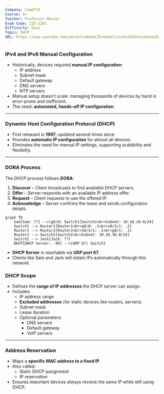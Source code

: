 ```yaml
---
Company: CompTIA
Course: A+
Teacher: Professor Messer
Exam Code: 220-1201
Difficulty: Easy
Topic: DHCP
URL: https://www.youtube.com/watch?v=HwUqCZFx6wk&list=PLG49S3nxzAnnes8ZGI-OBlKEukHCX46N8&index=12
---
```

### IPv4 and IPv6 Manual Configuration

- Historically, devices required **manual IP configuration**:
    - IP address
    - Subnet mask
    - Default gateway
    - DNS servers
    - NTP servers
- Manual setup doesn’t scale: managing thousands of devices by hand is error-prone and inefficient.
- The need: **automated, hands-off IP configuration**.
    

---

### Dynamic Host Configuration Protocol (DHCP)

- First released in **1997**; updated several times since.
- Provides **automatic IP configuration** for almost all devices.
- Eliminates the need for manual IP settings, supporting scalability and flexibility.
    

---

### DORA Process

The DHCP process follows **DORA**:

1. **Discover** – Client broadcasts to find available DHCP servers.
2. **Offer** – Server responds with an available IP address offer.
3. **Request** – Client requests to use the offered IP.
4. **Acknowledge** – Server confirms the lease and sends configuration details.

```mermaid
graph TD
    Sam[Sam: ??] -->|g0/0| Switch1[Switch1<br>Subnet: 10.10.10.0/24]
    Switch1 --> Router1[Router1<br>g0/0: .1<br>s0/3/1: .2]
    Router1 --> Router2[Router2<br>s0/3/1: .1<br>g0/1: .1]
    Router2 --> Switch2[Switch2<br>Subnet: 10.10.30.0/24]
    Switch2 --> Jack[Jack: ??]
    DHCP[DHCP Server: .99] -->|UDP 67| Switch1
```

- **DHCP Server** is reachable via **UDP port 67**.
- Clients like Sam and Jack will obtain IPs automatically through this network.


### DHCP Scope

- Defines the **range of IP addresses** the DHCP server can assign.
- Includes:
    - IP address range
    - **Excluded addresses** (for static devices like routers, servers)
    - Subnet mask
    - Lease duration
    - Optional parameters:
        - DNS servers
        - Default gateway            
        - VoIP servers
            

---

### Address Reservation

- Maps a **specific MAC address to a fixed IP**.
- Also called:
    - Static DHCP assignment
    - IP reservation
- Ensures important devices always receive the same IP while still using DHCP.